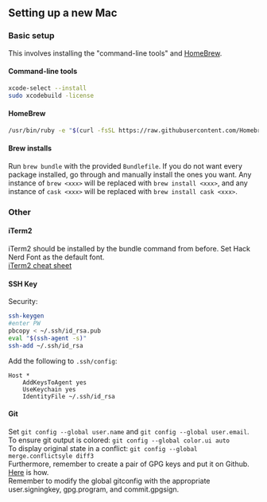 ## Setting up a new Mac  

### Basic setup  
This involves installing the "command-line tools" and [HomeBrew](https://brew.sh/).  

#### Command-line tools
```bash
xcode-select --install
sudo xcodebuild -license
```

#### HomeBrew
```bash
/usr/bin/ruby -e "$(curl -fsSL https://raw.githubusercontent.com/Homebrew/install/master/install)"
```  

#### Brew installs  
Run `brew bundle` with the provided `Bundlefile`. If you do not want every
package installed, go through and manually install the ones you want. Any
instance of `brew <xxx>` will be replaced with `brew install <xxx>`, and any
instance of `cask <xxx>` will be replaced with `brew install cask <xxx>`.  

### Other  

#### iTerm2  
iTerm2 should be installed by the bundle command from before. Set Hack Nerd Font
as the default font.  
[iTerm2 cheat sheet](https://gist.github.com/wilsonmar/d2d00c3d54ffc36a05e29d2a695f5b3a)  

#### SSH Key  
Security:
```bash
ssh-keygen  
#enter PW  
pbcopy < ~/.ssh/id_rsa.pub
eval "$(ssh-agent -s)"
ssh-add ~/.ssh/id_rsa
```

Add the following to `.ssh/config`:
```
Host *
    AddKeysToAgent yes
    UseKeychain yes
    IdentityFile ~/.ssh/id_rsa
```  

#### Git  
Set `git config --global user.name` and `git config --global user.email`.  
To ensure git output is colored: `git config --global color.ui auto`  
To display original state in a conflict: `git config --global merge.conflictsyle diff3`  
Furthermore, remember to create a pair of GPG keys and put it on Github.
[Here](https://docs.github.com/en/github/authenticating-to-github/generating-a-new-gpg-key)
 is how.  
Remember to modify the global gitconfig with the appropriate user.signingkey,
gpg.program, and commit.gpgsign.  
